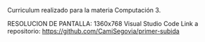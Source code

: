 Curriculum realizado para la materia Computación 3.

RESOLUCION DE PANTALLA: 1360x768 Visual Studio Code Link a repositorio: https://github.com/CamiSegovia/primer-subida
